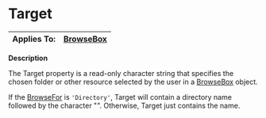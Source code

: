 




<h1 class="heading"><span class="name">Target</span></h1>

| Applies To: | [BrowseBox](./browsebox.md) |
| --- | ---  |


**Description**


The Target property is a read-only character string that specifies the chosen folder or other resource selected by the user in a [BrowseBox](./browsebox.md) object.


If the [BrowseFor](browsefor.md) is `'Directory'`, Target will contain a directory name followed by the character "\". Otherwise, Target just contains the name.



